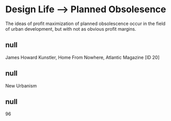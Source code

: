 # Design Life --> Planned Obsolesence 

The ideas of profit maximization of planned obsolescence occur in the field of urban development, but with not as obvious profit margins. 

## null

James Howard Kunstler, Home From Nowhere, Atlantic Magazine [ID 20]

## null

New Urbanism

## null

96
